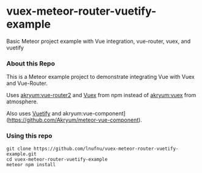 # vuex-meteor-router-vuetify-example
Basic Meteor project example with Vue integration, vue-router, vuex, and vuetify

### About this Repo

This is a Meteor example project to demonstrate integrating Vue with Vuex and Vue-Router.

Uses [akryum:vue-router2](https://github.com/meteor-vue/vue-meteor/tree/master/packages/vue-router2) and [Vuex](https://www.npmjs.com/package/vuex) from npm instead of [akryum:vuex](https://atmospherejs.com/akryum/vuex) from atmosphere.

Also uses [Vuetify](https://github.com/vuetifyjs/vuetify) and akryum:vue-component](https://github.com/Akryum/meteor-vue-component).

### Using this repo

```
git clone https://github.com/lnufnu/vuex-meteor-router-vuetify-example.git
cd vuex-meteor-router-vuetify-example
meteor npm install
```
